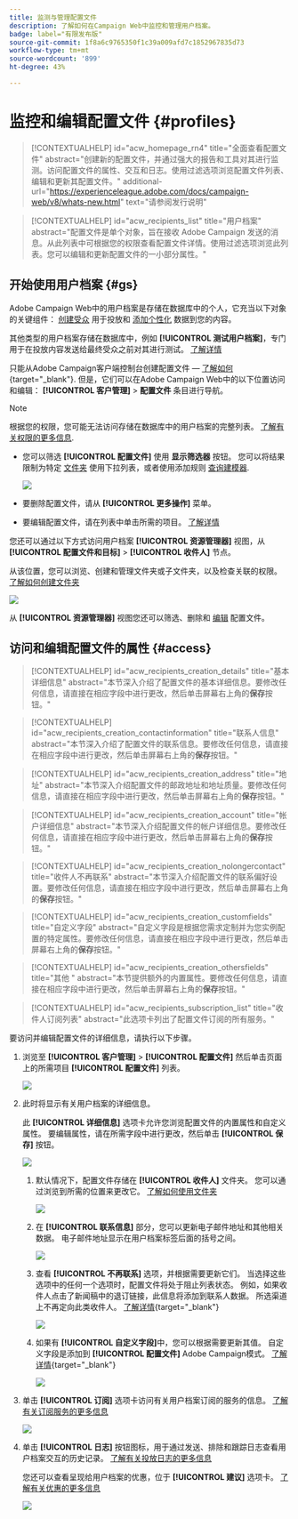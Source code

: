 ```yaml
---
title: 监测与管理配置文件
description: 了解如何在Campaign Web中监控和管理用户档案。
badge: label="有限发布版"
source-git-commit: 1f8a6c9765350f1c39a009afd7c1852967835d73
workflow-type: tm+mt
source-wordcount: '899'
ht-degree: 43%

---
```


# 监控和编辑配置文件 {#profiles}

>[!CONTEXTUALHELP]
>id="acw_homepage_rn4"
>title="全面查看配置文件"
>abstract="创建新的配置文件，并通过强大的报告和工具对其进行监测。访问配置文件的属性、交互和日志。使用过滤选项浏览配置文件列表、编辑和更新其配置文件。"
>additional-url="https://experienceleague.adobe.com/docs/campaign-web/v8/whats-new.html" text="请参阅发行说明"

>[!CONTEXTUALHELP]
>id="acw_recipients_list"
>title="用户档案"
>abstract="配置文件是单个对象，旨在接收 Adobe Campaign 发送的消息。从此列表中可根据您的权限查看配置文件详情。使用过滤选项浏览此列表。您可以编辑和更新配置文件的一小部分属性。"

## 开始使用用户档案 {#gs}

Adobe Campaign Web中的用户档案是存储在数据库中的个人，它充当以下对象的关键组件： [创建受众](create-audience.md) 用于投放和 [添加个性化](../personalization/personalize.md) 数据到您的内容。

其他类型的用户档案存储在数据库中，例如 **[!UICONTROL 测试用户档案]**，专门用于在投放内容发送给最终受众之前对其进行测试。 [了解详情](test-profiles.md)

只能从Adobe Campaign客户端控制台创建配置文件 —  [了解如何](https://experienceleague.adobe.com/docs/campaign/campaign-v8/audience/add-profiles/create-profiles.html){target="_blank"}. 但是，它们可以在Adobe Campaign Web中的以下位置访问和编辑： **[!UICONTROL 客户管理]** > **配置文件** 条目进行导航。

>[!NOTE]
>
>根据您的权限，您可能无法访问存储在数据库中的用户档案的完整列表。 [了解有关权限的更多信息](../get-started/permissions.md).

* 您可以筛选 **[!UICONTROL 配置文件]** 使用 **显示筛选器** 按钮。 您可以将结果限制为特定 [文件夹](../get-started/permissions.md#folders) 使用下拉列表，或者使用添加规则 [查询建模器](../query/query-modeler-overview.md).

  ![](assets/profiles-list-filters.png)

* 要删除配置文件，请从 **[!UICONTROL 更多操作]** 菜单。

* 要编辑配置文件，请在列表中单击所需的项目。 [了解详情](#access)

您还可以通过以下方式访问用户档案 **[!UICONTROL 资源管理器]** 视图，从 **[!UICONTROL 配置文件和目标]** > **[!UICONTROL 收件人]** 节点。

从该位置，您可以浏览、创建和管理文件夹或子文件夹，以及检查关联的权限。 [了解如何创建文件夹](../get-started/permissions.md#folders)

![](assets/profiles-explorer-folder.png)

从 **[!UICONTROL 资源管理器]** 视图您还可以筛选、删除和 [编辑](#access) 配置文件。

## 访问和编辑配置文件的属性 {#access}

>[!CONTEXTUALHELP]
>id="acw_recipients_creation_details"
>title="基本详细信息"
>abstract="本节深入介绍了配置文件的基本详细信息。要修改任何信息，请直接在相应字段中进行更改，然后单击屏幕右上角的&#x200B;**保存**&#x200B;按钮。"

>[!CONTEXTUALHELP]
>id="acw_recipients_creation_contactinformation"
>title="联系人信息"
>abstract="本节深入介绍了配置文件的联系信息。要修改任何信息，请直接在相应字段中进行更改，然后单击屏幕右上角的&#x200B;**保存**&#x200B;按钮。"

>[!CONTEXTUALHELP]
>id="acw_recipients_creation_address"
>title="地址"
>abstract="本节深入介绍配置文件的邮政地址和地址质量。要修改任何信息，请直接在相应字段中进行更改，然后单击屏幕右上角的&#x200B;**保存**&#x200B;按钮。"

>[!CONTEXTUALHELP]
>id="acw_recipients_creation_account"
>title="帐户详细信息"
>abstract="本节深入介绍配置文件的帐户详细信息。要修改任何信息，请直接在相应字段中进行更改，然后单击屏幕右上角的&#x200B;**保存**&#x200B;按钮。"

>[!CONTEXTUALHELP]
>id="acw_recipients_creation_nolongercontact"
>title="收件人不再联系"
>abstract="本节深入介绍配置文件的联系偏好设置。要修改任何信息，请直接在相应字段中进行更改，然后单击屏幕右上角的&#x200B;**保存**&#x200B;按钮。"

>[!CONTEXTUALHELP]
>id="acw_recipients_creation_customfields"
>title="自定义字段"
>abstract="自定义字段是根据您需求定制并为您实例配置的特定属性。要修改任何信息，请直接在相应字段中进行更改，然后单击屏幕右上角的&#x200B;**保存**&#x200B;按钮。"

>[!CONTEXTUALHELP]
>id="acw_recipients_creation_othersfields"
>title="其他 "
>abstract="本节提供额外的内置属性。要修改任何信息，请直接在相应字段中进行更改，然后单击屏幕右上角的&#x200B;**保存**&#x200B;按钮。"

>[!CONTEXTUALHELP]
>id="acw_recipients_subscription_list"
>title="收件人订阅列表"
>abstract="此选项卡列出了配置文件订阅的所有服务。"

要访问并编辑配置文件的详细信息，请执行以下步骤。

1. 浏览至 **[!UICONTROL 客户管理]** > **[!UICONTROL 配置文件]** 然后单击页面上的所需项目 **[!UICONTROL 配置文件]** 列表。

   ![](assets/profiles-list-select.png)

1. 此时将显示有关用户档案的详细信息。

   此 **[!UICONTROL 详细信息]** 选项卡允许您浏览配置文件的内置属性和自定义属性。 要编辑属性，请在所需字段中进行更改，然后单击 **[!UICONTROL 保存]** 按钮。

   ![](assets/profile-details.png)

   1. 默认情况下，配置文件存储在 **[!UICONTROL 收件人]** 文件夹。 您可以通过浏览到所需的位置来更改它。 [了解如何使用文件夹](../get-started/permissions.md#folders)

      ![](assets/profile-folder.png)

   1. 在 **[!UICONTROL 联系信息]** 部分，您可以更新电子邮件地址和其他相关数据。 电子邮件地址显示在用户档案标签后面的括号之间。

      ![](assets/profile-address.png)

   1. 查看 **[!UICONTROL 不再联系]** 选项，并根据需要更新它们。 当选择这些选项中的任何一个选项时，配置文件将处于阻止列表状态。 例如，如果收件人点击了新闻稿中的退订链接，此信息将添加到联系人数据。 所选渠道上不再定向此类收件人。 [了解详情](https://experienceleague.adobe.com/docs/campaign/campaign-v8/send/failures/quarantines.html){target="_blank"}

      ![](assets/profile-no-longer-contact.png)

   1. 如果有 **[!UICONTROL 自定义字段]**&#x200B;中，您可以根据需要更新其值。 自定义字段是添加到 **[!UICONTROL 配置文件]** Adobe Campaign模式。 [了解详情](https://experienceleague.adobe.com/docs/campaign/campaign-v8/developer/shemas-forms/extend-schema.html){target="_blank"}

      ![](assets/profile-custom-fields.png)

1. 单击 **[!UICONTROL 订阅]** 选项卡访问有关用户档案订阅的服务的信息。 [了解有关订阅服务的更多信息](manage-services.md)

   ![](assets/profile-subscriptions.png)

1. 单击 **[!UICONTROL 日志]** 按钮图标，用于通过发送、排除和跟踪日志查看用户档案交互的历史记录。 [了解有关投放日志的更多信息](../monitor/delivery-logs.md)

   您还可以查看呈现给用户档案的优惠，位于 **[!UICONTROL 建议]** 选项卡。 [了解有关优惠的更多信息](../msg/offers.md)

   ![](assets/profile-logs.png)
